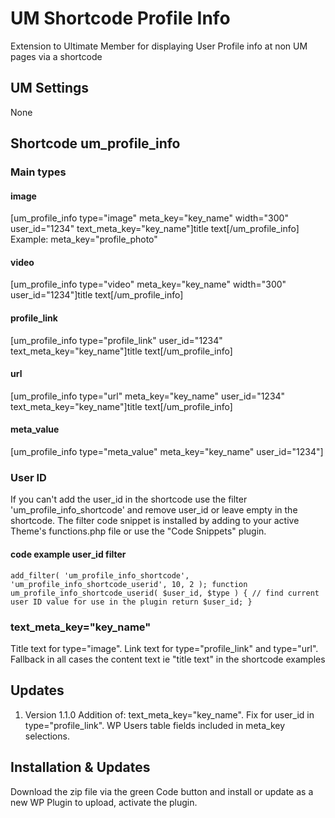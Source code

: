 # UM Shortcode Profile Info
Extension to Ultimate Member for displaying User Profile info at non UM pages via a shortcode
## UM Settings
None
## Shortcode um_profile_info
### Main types
#### image
[um_profile_info type="image" meta_key="key_name" width="300" user_id="1234" text_meta_key="key_name"]title text[/um_profile_info]  Example: meta_key="profile_photo"
#### video
[um_profile_info type="video" meta_key="key_name" width="300" user_id="1234"]title text[/um_profile_info]
#### profile_link
[um_profile_info type="profile_link" user_id="1234" text_meta_key="key_name"]title text[/um_profile_info]
#### url
[um_profile_info type="url" meta_key="key_name" user_id="1234" text_meta_key="key_name"]title text[/um_profile_info]
#### meta_value
[um_profile_info type="meta_value" meta_key="key_name" user_id="1234"]
### User ID
If you can't add the user_id in the shortcode use the filter 'um_profile_info_shortcode' and remove user_id or leave empty in the shortcode. The filter code snippet is installed by adding to your active Theme's functions.php file or use the "Code Snippets" plugin.
#### code example user_id filter
<code>add_filter( 'um_profile_info_shortcode', 'um_profile_info_shortcode_userid', 10, 2 );
function um_profile_info_shortcode_userid( $user_id, $type ) {
    // find current user ID value for use in the plugin
    return $user_id;
}</code>
###  text_meta_key="key_name"
Title text for type="image". Link text for  type="profile_link" and type="url". Fallback in all cases the content text ie "title text" in the shortcode examples
## Updates
1. Version 1.1.0 Addition of: text_meta_key="key_name". Fix for user_id in type="profile_link". WP Users table fields included in meta_key selections.
## Installation & Updates
Download the zip file via the green Code button and install or update as a new WP Plugin to upload, activate the plugin.
